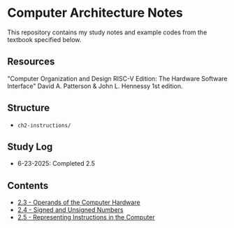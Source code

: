 # Computer Architecture Notes

This repository contains my study notes and example codes from the textbook specified below.

## Resources
"Computer Organization and Design RISC-V Edition: The Hardware Software Interface"
David A. Patterson & John L. Hennessy 1st edition.

## Structure
- `ch2-instructions/`

## Study Log
- 6-23-2025: Completed 2.5

## Contents
- [2.3 - Operands of the Computer Hardware](./ch2-instructions/2-3-instructions.md)
- [2.4 - Signed and Unsigned Numbers](./ch2-instructions/2-4-signed-and-unsigned.md)
- [2.5 - Representing Instructions in the Computer](./ch2-instructions/2-5-representing-instructions.md)


